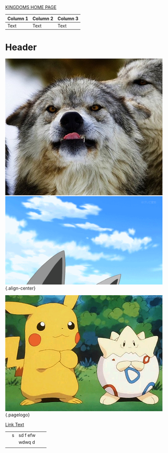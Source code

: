 <!-- TITLE: Home -->
<!-- SUBTITLE: A quick summary of Home -->








[KINGDOMS HOME PAGE](kingdoms-game)


| Column 1 | Column 2 | Column 3 |
| -------- | -------- | -------- |
| Text     | Text     | Text     |

# Header

![Aaaa](/uploads/aaaa.jpg "Aaaa")
![Giphy 3](/uploads/giphy-3.gif "Giphy 3"){.align-center}

![Source](/uploads/source.gif "Source"){.pagelogo}

[Link Text](/personal-noes)

|   |   |          |   |   |
|---|---|----------|---|---|
|   | s | sd f efw |   |   |
|   |   | wdwq d   |   |   |
|   |   |          |   |   |